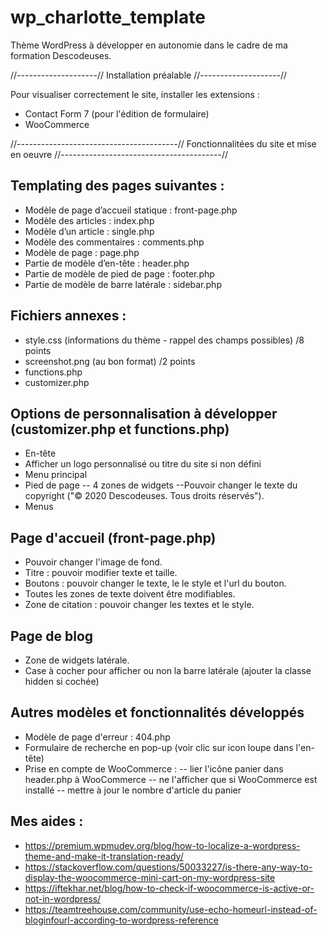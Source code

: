 # wp_charlotte_template

Thème WordPress à développer en autonomie dans le cadre de ma formation Descodeuses.

//--------------------//
Installation préalable
//--------------------//

Pour visualiser correctement le site, installer les extensions : 
- Contact Form 7 (pour l'édition de formulaire)
- WooCommerce


//----------------------------------------//
Fonctionnalitées du site et mise en oeuvre
//----------------------------------------//

## Templating des pages suivantes :
 - Modèle de page d’accueil statique : front-page.php
 - Modèle des articles : index.php
 - Modèle d’un article : single.php
 - Modèle des commentaires : comments.php
 - Modèle de page : page.php
 - Partie de modèle d’en-tête : header.php
 - Partie de modèle de pied de page : footer.php
 - Partie de modèle de barre latérale : sidebar.php

## Fichiers annexes :
 - style.css (informations du thème - rappel des champs possibles) /8 points
 - screenshot.png (au bon format) /2 points
 - functions.php
 - customizer.php
 
## Options de personnalisation à développer (customizer.php et functions.php)
- En-tête
- Afficher un logo personnalisé ou titre du site si non défini
- Menu principal
- Pied de page
  -- 4 zones de widgets
--Pouvoir changer le texte du copyright ("© 2020 Descodeuses. Tous droits réservés").
- Menus

## Page d'accueil (front-page.php) 
 - Pouvoir changer l'image de fond.
- Titre : pouvoir modifier texte et taille.
- Boutons : pouvoir changer le texte, le le style et l'url du bouton.
- Toutes les zones de texte doivent être modifiables.
- Zone de citation : pouvoir changer les textes et le style. 

## Page de blog
- Zone de widgets latérale.
- Case à cocher pour afficher ou non la barre latérale (ajouter la classe hidden si cochée)

## Autres modèles et fonctionnalités développés
 - Modèle de page d'erreur : 404.php
 - Formulaire de recherche en pop-up (voir clic sur icon loupe dans l'en-tête)
 - Prise en compte de WooCommerce : 
 -- lier l'icône panier dans header.php à WooCommerce
 -- ne l'afficher que si WooCommerce est installé 
-- mettre à jour le nombre d'article du panier

## Mes aides :  
- https://premium.wpmudev.org/blog/how-to-localize-a-wordpress-theme-and-make-it-translation-ready/
- https://stackoverflow.com/questions/50033227/is-there-any-way-to-display-the-woocommerce-mini-cart-on-my-wordpress-site
- https://iftekhar.net/blog/how-to-check-if-woocommerce-is-active-or-not-in-wordpress/
- https://teamtreehouse.com/community/use-echo-homeurl-instead-of-bloginfourl-according-to-wordpress-reference
